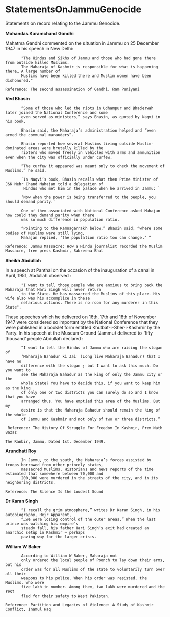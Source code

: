# StatementsOnJammuGenocide

Statements on record relating to the Jammu Genocide.

**Mohandas Karamchand Gandhi**

Mahatma Gandhi commented on the situation in Jammu on 25 December 1947 in his speech in New Delhi: 


           "The Hindus and Sikhs of Jammu and those who had gone there from outside killed Muslims. 
           The Maharaja of Kashmir is responsible for what is happening there… A large number of 
           Muslims have been killed there and Muslim women have been dishonored."

`Reference: The second assassination of Gandhi, Ram Puniyani`

**Ved Bhasin**

           “Some of those who led the riots in Udhampur and Bhaderwah later joined the National Conference and some 
           even served as ministers,” says Bhasin, as quoted by Naqvi in his book. 
           
           Bhasin said, the Maharaja’s administration helped and “even armed the communal marauders”.
           
           Bhasin reported how several Muslims living outside Muslim-dominated areas were brutally killed by the 
           rioters who moved freely in vehicles with arms and ammunition even when the city was officially under curfew.

           “The curfew it appeared was meant only to check the movement of Muslims,” he said.
           
           `In Naqvi’s book, Bhasin recalls what then Prime Minister of J&K Mehr Chand Mahajan told a delegation of 
            Hindus who met him in the palace when he arrived in Jammu: ` 
           
           ‘Now when the power is being transferred to the people, you should demand parity.’

           One of them associated with National Conference asked Mahajan how could they demand parity when there
           was so much difference in population ratio.

           “Pointing to the Ramnagarrakh below,” Bhasin said, “where some bodies of Muslims were still lying, 
           Mahajan replied, ‘the population ratio too can change.’ ”
           
`Reference: Jammu Massacre: How a Hindu journalist recorded the Muslim Massacre, free press Kashmir, Sabreena Bhat`

**Sheikh Abdullah**

In a speech at Panthal on the occasion of the inauguration of a canal in April, 1951, Abdullah observed :

           "I want to tell those people who are anxious to bring back the Maharaja that Hari Singh will never return 
           to the State. He has massacred the Muslims of this place. His wife also was his accomplice in these 
           nefarious actions. There is no room for any murderer in this State".
           
These speeches which he delivered on 16th, 17th and 18th of November 1947 were considered so important by the National
Conference that they were published in a booklet form entitled Khutbat-i-Sher-i-Kashmir
by the Party. In his speech at the Museum Ground (Jammu) delivered to ‘fifty thousand’ people Abdullah declared :
           
           “I want to tell the Hindus of Jammu who are raising the slogan of
           ‘Maharaja Bahadur ki Jai' (Long live Maharaja Bahadur) that I have no
           difference with the slogan ; but I want to ask this much. Do you want to
           see the Maharaja Bahadur as the king of only the Jammu city or the
           whole State? You have to decide this, if you want to keep him as the king
           of only one or two districts you can surely do so and I know that you have
           arranged thus. You have emptied this area of the Muslims. But my
           desire is that the Maharaja Bahadur should remain the king of the whole
           of Jammu and Kashmir and not only of two or three districts.”

`
Reference: The History Of Struggle For Freedom In Kashmir, Prem Nath Bazaz`

`The Ranbir, Jammu, Dated 1st. December 1949.`

**Arundhati Roy**

           In Jammu, to the south, the Maharaja’s forces assisted by troops borrowed from other princely states, 
           massacred Muslims. Historians and news reports of the time estimated that somewhere between 70,000 and 
           200,000 were murdered in the streets of the city, and in its neighboring districts.
           
`Reference: The Silence Is the Loudest Sound`

**Dr Karan Singh**

           “I recall the grim atmosphere,” writes Dr Karan Singh, in his autobiography, Heir Apparent, 
           “…we were losing control of the outer areas.” When the last prince was watching his empire’s 
           steady fall, his father Hari Singh’s exit had created an anarchic setup in Kashmir — perhaps
           paving way for the larger crisis.
           
**William W Baker**           

           According to William W Baker, Maharaja not
           only ordered the local people of Poonch to lay down their arms, but his
           order was for all Muslims of the state to voluntarily turn over all their
           weapons to his police. When his order was resisted, the Muslims, who were
           five lakh in number. Among them, two lakh were murdered and the rest
           fled for their safety to West Pakistan.

`Reference: Partition and Legacies of Violence: A Study of Kashmir Conflict, Inamul Haq`
